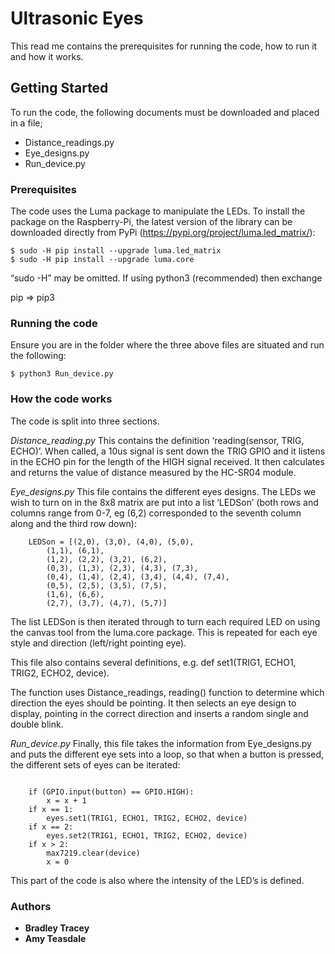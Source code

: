 # Ultrasonic Eyes

This read me contains the prerequisites for running the code, how to run it and how it works.

## Getting Started

To run the code, the following documents must be downloaded and placed in a file;

- Distance_readings.py
- Eye_designs.py
- Run_device.py


### Prerequisites

The code uses the Luma package to manipulate the LEDs. To install the package on the Raspberry-Pi, the latest version of the library can be downloaded directly from PyPi (https://pypi.org/project/luma.led_matrix/):

```
$ sudo -H pip install --upgrade luma.led_matrix 
$ sudo -H pip install --upgrade luma.core
```

“sudo -H” may be  omitted. If using python3 (recommended) then exchange

pip => pip3


### Running the code

Ensure you are in the folder where the three above files are situated and run the following:

```
$ python3 Run_device.py
```

### How the code works

The code is split into three sections. 

*Distance_reading.py*
This contains the definition ‘reading(sensor, TRIG, ECHO)’. When called, a 10us signal is sent down the TRIG GPIO and it listens in the ECHO pin for the length of the HIGH signal received. It then calculates and returns the value of distance measured by the HC-SR04 module. 


*Eye_designs.py* 
This file contains the different eyes designs. The LEDs we wish to turn on in the 8x8 matrix are put into a list ‘LEDSon’ (both rows and columns range from 0-7, eg (6,2) corresponded to the seventh column along and the third row down):
```
    LEDSon = [(2,0), (3,0), (4,0), (5,0),
        (1,1), (6,1),
        (1,2), (2,2), (3,2), (6,2),
        (0,3), (1,3), (2,3), (4,3), (7,3),
        (0,4), (1,4), (2,4), (3,4), (4,4), (7,4),
        (0,5), (2,5), (3,5), (7,5),
        (1,6), (6,6),
        (2,7), (3,7), (4,7), (5,7)]
```

The list LEDSon is then iterated through to turn each required LED on using the canvas tool from the luma.core package. This is repeated for each eye style and direction (left/right pointing eye). 

This file also contains several definitions, e.g. def set1(TRIG1, ECHO1, TRIG2, ECHO2, device).

 The function uses Distance_readings, reading() function to determine which direction the eyes should be pointing. It then selects an eye design to display, pointing in the correct direction and inserts a random single and double blink. 

*Run_device.py* 
Finally, this file takes the information from Eye_designs.py and puts the different eye sets into a loop, so that when a button is pressed, the different sets of eyes can be iterated:

```

	if (GPIO.input(button) == GPIO.HIGH):
		x = x + 1
	if x == 1: 
		eyes.set1(TRIG1, ECHO1, TRIG2, ECHO2, device)
	if x == 2: 
		eyes.set2(TRIG1, ECHO1, TRIG2, ECHO2, device)
	if x > 2:
		max7219.clear(device)
		x = 0
```

This part of the code is also where the intensity of the LED’s is defined. 

### Authors
* **Bradley Tracey**
* **Amy Teasdale** 

